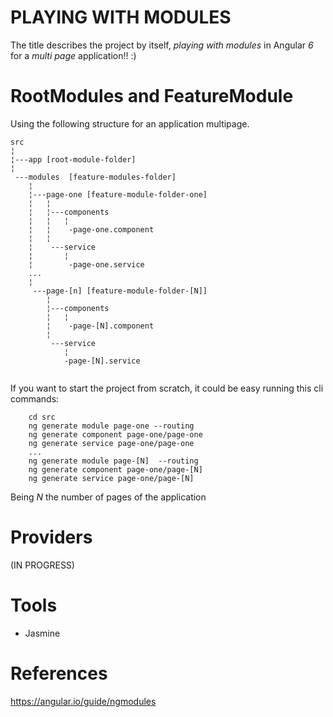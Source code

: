 PLAYING WITH MODULES
=================
The title describes the project  by itself, *playing with modules* in Angular *6* for a *multi page* application!! :)

RootModules and FeatureModule
=============================
Using the following structure for an application multipage.

```
src
¦
¦---app [root-module-folder]
¦
 ---modules  [feature-modules-folder]
    ¦
    ¦---page-one [feature-module-folder-one]
    ¦   ¦
    ¦   ¦---components
    ¦   ¦   ¦
    ¦   ¦    -page-one.component
    ¦   ¦
    ¦    ---service
    ¦       ¦
    ¦        -page-one.service
    ...
    ¦
     ---page-[n] [feature-module-folder-[N]]
        ¦
        ¦---components
        ¦   ¦
        ¦    -page-[N].component
        ¦
         ---service
            ¦
            -page-[N].service
        
```

If you want to start the project from scratch, it could be easy running this cli commands:

```
    cd src
    ng generate module page-one --routing
    ng generate component page-one/page-one
    ng generate service page-one/page-one
    ...
    ng generate module page-[N]  --routing
    ng generate component page-one/page-[N]
    ng generate service page-one/page-[N]
```

Being _N_ the number of pages of the application

Providers
=========
(IN PROGRESS)

Tools
======
* Jasmine

References
=========
https://angular.io/guide/ngmodules
